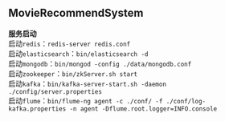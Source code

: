 ## MovieRecommendSystem  
**服务启动**  
启动`redis`：`redis-server redis.conf`  
启动`elasticsearch`：`bin/elasticsearch -d`  
启动`mongodb`：`bin/mongod -config ./data/mongodb.conf`  
启动`zookeeper`：`bin/zkServer.sh start`  
启动`kafka`：`bin/kafka-server-start.sh -daemon ./config/server.properties`  
启动`flume`：`bin/flume-ng agent -c ./conf/ -f ./conf/log-kafka.properties -n agent -Dflume.root.logger=INFO.console`
